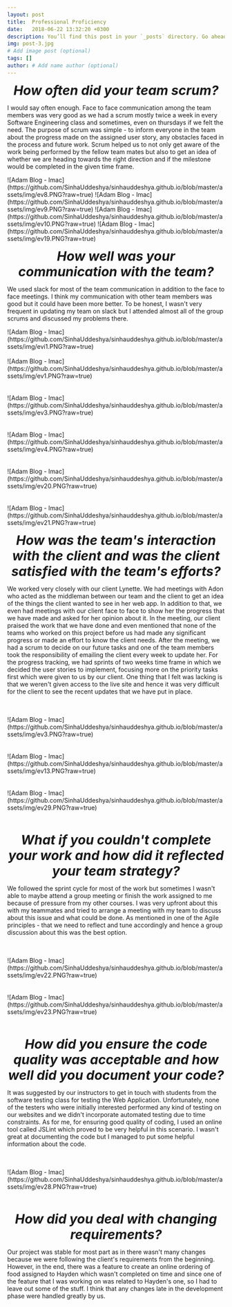 ```yaml
---
layout: post
title:  Professional Proficiency
date:   2018-06-22 13:32:20 +0300
description: You’ll find this post in your `_posts` directory. Go ahead and edit it and re-build the site to see your changes. # Add post description (optional)
img: post-3.jpg 
# Add image post (optional)
tags: []
author: # Add name author (optional)
---
```

<p align="center"><span style="font-size:30px"><b><i>How often did your team scrum?</i></b></span></p>
<p> I would say often enough. Face to face communication among the team members was very good as we had a scrum mostly twice a week in every Software Engineering class and sometimes, even on thursdays if we felt the need. The purpose of scrum was simple - to inform everyone in the team about the progress made on the assigned user story, any obstacles faced in the process and future work. Scrum helped us to not only get aware of the work being performed by the fellow team mates but also to get an idea of whether we are heading towards the right direction and if the milestone would be completed in the given time frame. </p>
![Adam Blog - Imac](https://github.com/SinhaUddeshya/sinhauddeshya.github.io/blob/master/assets/img/ev8.PNG?raw=true)
![Adam Blog - Imac](https://github.com/SinhaUddeshya/sinhauddeshya.github.io/blob/master/assets/img/ev9.PNG?raw=true)
![Adam Blog - Imac](https://github.com/SinhaUddeshya/sinhauddeshya.github.io/blob/master/assets/img/ev10.PNG?raw=true)
![Adam Blog - Imac](https://github.com/SinhaUddeshya/sinhauddeshya.github.io/blob/master/assets/img/ev19.PNG?raw=true)
<p align="center"><span style="font-size:30px"><b><i>How well was your communication with the team?</i></b></span></p>
<p> We used slack for most of the team communication in addition to the face to face meetings. I think my communication with other team members was good but it could have been more better. To be honest, I wasn't very frequent in updating my team on slack but I attended almost all of the group scrums and discussed my problems there. 
</p>
![Adam Blog - Imac](https://github.com/SinhaUddeshya/sinhauddeshya.github.io/blob/master/assets/img/evi1.PNG?raw=true)<br><br>
![Adam Blog - Imac](https://github.com/SinhaUddeshya/sinhauddeshya.github.io/blob/master/assets/img/ev1.PNG?raw=true)<br><br><br>
![Adam Blog - Imac](https://github.com/SinhaUddeshya/sinhauddeshya.github.io/blob/master/assets/img/ev3.PNG?raw=true)<br><br><br>
![Adam Blog - Imac](https://github.com/SinhaUddeshya/sinhauddeshya.github.io/blob/master/assets/img/ev4.PNG?raw=true)<br><br><br>
![Adam Blog - Imac](https://github.com/SinhaUddeshya/sinhauddeshya.github.io/blob/master/assets/img/ev20.PNG?raw=true)<br><br><br>
![Adam Blog - Imac](https://github.com/SinhaUddeshya/sinhauddeshya.github.io/blob/master/assets/img/ev21.PNG?raw=true)<br>
<p align="center"><span style="font-size:30px"><b><i>How was the team's interaction with the client and was the client satisfied with the team's efforts?</i></b></span></p>
<p> We worked very closely with our client Lynette. We had meetings with Adon who acted as the middleman between our team and the client to get an idea of the things the client wanted to see in her web app. In addition to that, we even had meetings with our client face to face to show her the progress that we have made and asked for her opinion about it. In the meeting, our client praised the work that we have done and even mentioned that none of the teams who worked on this project before us had made any significant progress or made an effort to know the client needs. After the meeting, we had a scrum to decide on our future tasks and one of the team members took the responsibility of emailing the client every week to update her. For the progress tracking, we had sprints of two weeks time frame in which we decided the user stories to implement, focusing more on the priority tasks first which were given to us by our client. One thing that I felt was lacking is that we weren't given access to the live site and hence it was very difficult for the client to see the recent updates that we have put in place.</p><br><br>
![Adam Blog - Imac](https://github.com/SinhaUddeshya/sinhauddeshya.github.io/blob/master/assets/img/ev3.PNG?raw=true)<br><br><br>
![Adam Blog - Imac](https://github.com/SinhaUddeshya/sinhauddeshya.github.io/blob/master/assets/img/ev13.PNG?raw=true)<br><br><br>
![Adam Blog - Imac](https://github.com/SinhaUddeshya/sinhauddeshya.github.io/blob/master/assets/img/ev29.PNG?raw=true)<br><br><br>
<p align="center"><span style="font-size:30px"><b><i>What if you couldn't complete your work and how did it reflected your team strategy?</i></b></span></p>
<p> We followed the sprint cycle for most of the work but sometimes I wasn't able to maybe attend a group meeting or finish the work assigned to me because of pressure from my other courses. I was very upfront about this with my teammates and tried to arrange a meeting with my team to discuss about this issue and what could be done. As mentioned in one of the Agile principles - that we need to reflect and tune accordingly and hence a group discussion about this was the best option.</p><br><br>
![Adam Blog - Imac](https://github.com/SinhaUddeshya/sinhauddeshya.github.io/blob/master/assets/img/ev22.PNG?raw=true)<br><br><br>
![Adam Blog - Imac](https://github.com/SinhaUddeshya/sinhauddeshya.github.io/blob/master/assets/img/ev23.PNG?raw=true)<br><br><br>
<p align="center"><span style="font-size:30px"><b><i>How did you ensure the code quality was acceptable and how well did you document your code?</i></b></span></p>
<p> It was suggested by our instructors to get in touch with students from the software testing class for testing the Web Application. Unfortunately, none of the testers who were initially interested performed any kind of testing on our websites and we didn't incorporate automated testing due to time constraints. As for me, for ensuring good quality of coding, I used an online tool called JSLint which proved to be very helpful in this scenario. I wasn't great at documenting the code but I managed to put some helpful information about the code.</p><br><br>
![Adam Blog - Imac](https://github.com/SinhaUddeshya/sinhauddeshya.github.io/blob/master/assets/img/ev28.PNG?raw=true)<br><br><br>
<p align="center"><span style="font-size:30px"><b><i>How did you deal with changing requirements?</i></b></span></p>
<p> Our project was stable for most part as in there wasn't many changes because we were following the client's requirements from the beginning. However, in the end, there was a feature to create an online ordering of food assigned to Hayden which wasn't completed on time and since one of the feature that I was working on was related to Hayden's one, so I had to leave out some of the stuff. I think that any changes late in the development phase were handled greatly by us.</p>
